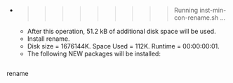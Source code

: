 * >>>>>>>>> Running inst-min-con-rename.sh ...
  * After this operation, 51.2 kB of additional disk space will be used.
  * Install rename.
  * Disk size = 1676144K. Space Used = 112K. Runtime = 00:00:00:01.
  * The following NEW packages will be installed:
  ```bash
rename
  ```
